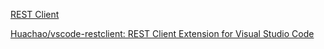 [REST Client](https://marketplace.visualstudio.com/items?itemName=humao.rest-client)

[Huachao/vscode-restclient: REST Client Extension for Visual Studio Code](https://github.com/Huachao/vscode-restclient)
